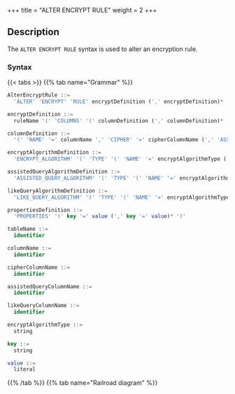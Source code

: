 +++
title = "ALTER ENCRYPT RULE"
weight = 2
+++

## Description

The `ALTER ENCRYPT RULE` syntax is used to alter an encryption rule.

### Syntax

{{< tabs >}}
{{% tab name="Grammar" %}}
```sql
AlterEncryptRule ::=
  'ALTER' 'ENCRYPT' 'RULE' encryptDefinition (',' encryptDefinition)*

encryptDefinition ::=
  ruleName '(' 'COLUMNS' '(' columnDefinition (',' columnDefinition)*  ')' ')'

columnDefinition ::=
  '(' 'NAME' '=' columnName ',' 'CIPHER' '=' cipherColumnName (',' 'ASSISTED_QUERY_COLUMN' '=' assistedQueryColumnName)? (',' 'LIKE_QUERY_COLUMN' '=' likeQueryColumnName)? ',' encryptAlgorithmDefinition (',' assistedQueryAlgorithmDefinition)? (',' likeQueryAlgorithmDefinition)? ')' 

encryptAlgorithmDefinition ::=
  'ENCRYPT_ALGORITHM' '(' 'TYPE' '(' 'NAME' '=' encryptAlgorithmType (',' propertiesDefinition)? ')'

assistedQueryAlgorithmDefinition ::=
  'ASSISTED_QUERY_ALGORITHM' '(' 'TYPE' '(' 'NAME' '=' encryptAlgorithmType (',' propertiesDefinition)? ')'

likeQueryAlgorithmDefinition ::=
  'LIKE_QUERY_ALGORITHM' '(' 'TYPE' '(' 'NAME' '=' encryptAlgorithmType (',' propertiesDefinition)? ')'

propertiesDefinition ::=
  'PROPERTIES' '(' key '=' value (',' key '=' value)* ')'

tableName ::=
  identifier

columnName ::=
  identifier

cipherColumnName ::=
  identifier

assistedQueryColumnName ::=
  identifier

likeQueryColumnName ::=
  identifier

encryptAlgorithmType ::=
  string

key ::=
  string

value ::=
  literal
```
{{% /tab %}}
{{% tab name="Railroad diagram" %}}
<iframe frameborder="0" name="diagram" id="diagram" width="100%" height="100%"></iframe>
{{% /tab %}}
{{< /tabs >}}

### Supplement

- `PLAIN` specifies the plain column, `CIPHER` specifies the cipher column, `ASSISTED_QUERY_COLUMN` specifies the assisted query column，`LIKE_QUERY_COLUMN` specifies the like query column
- `encryptAlgorithmType` specifies the encryption algorithm type, please refer to [Encryption Algorithm](/en/user-manual/common-config/builtin-algorithm/encrypt/)

### Example

- Alter an encrypt rule

```sql
ALTER ENCRYPT RULE t_encrypt (
COLUMNS(
(NAME=user_id,PLAIN=user_plain,CIPHER=user_cipher,ENCRYPT_ALGORITHM(TYPE(NAME='AES',PROPERTIES('aes-key-value'='123456abc')))),
(NAME=order_id,CIPHER=order_cipher,ENCRYPT_ALGORITHM(TYPE(NAME='MD5')))
));
```

### Reserved words

`ALTER`, `ENCRYPT`, `RULE`, `COLUMNS`, `NAME`, `CIPHER`, `PLAIN`, `ENCRYPT_ALGORITHM`, `TYPE`, `TRUE`, `FALSE`

### Related links

- [Reserved word](/en/user-manual/shardingsphere-proxy/distsql/syntax/reserved-word/)
- [Encryption Algorithm](/en/user-manual/common-config/builtin-algorithm/encrypt/)